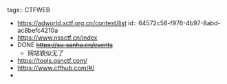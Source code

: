tags:: CTFWEB

- https://adworld.xctf.org.cn/contest/list
  id:: 64572c58-f976-4b97-8abd-ac8befc4210a
- https://www.nssctf.cn/index
- DONE ~~https://su-sanha.cn/events~~
	- 网站貌似无了
- https://tools.qsnctf.com/
- https://www.ctfhub.com/#/
-